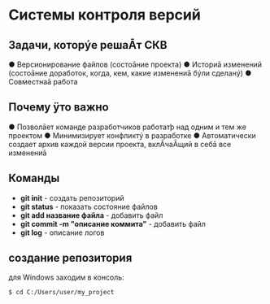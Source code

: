 # Системы контроля версий

## Задачи, которýе решаĀт СКВ
● Версионирование файлов (состоāние проекта)
● Историā изменений (состоāние доработок, когда, кем, какие изменениā бýли сделанý)
● Совместнаā работа

## Почему ÿто важно
● Позволāет команде разработчиков работатþ над одним и тем же проектом
● Минимизирует конфликтý в разработке
● Автоматически создает архив каждой версии проекта, вклĀчаĀщий в себā все изменениā



## Команды

* **git init** - создать репозиторий
* **git status**  - показать состояние файлов
* **git add название файла** - добавить файл
* **git commit -m "описание коммита"** - добавить файл
* **git log** - описание логов
## создание репозитория 

для Windows заходим в консоль:

```$ cd C:/Users/user/my_project```

